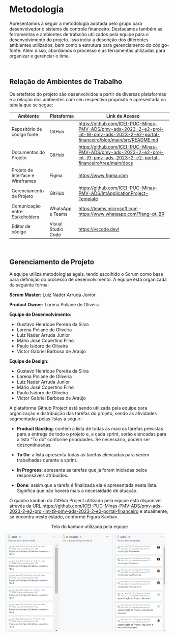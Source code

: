 
# Metodologia

Apresentamos a seguir a metodologia adotada pelo grupo para desenvolvedor o sistema de controle financeiro. Destacamos também as ferramentas e ambientes de trabalho utilizados pela equipe para o desenvolvimento do projeto. Isso inclui a descrição dos diferentes ambientes utilizados, bem como a estrutura para gerenciamento do código-fonte. Além disso, abordamos o processo e as ferramentas utilizadas para organizar e gerenciar o time.

<br>


## Relação de Ambientes de Trabalho

Os artefatos do projeto são desenvolvidos a partir de diversas plataformas e a relação dos ambientes com seu respectivo propósito é apresentada na tabela que se segue:

|Ambiente    | Plataforma  | Link de Acesso |
|-----------|---------------------|-------------------|
|Repositório de código fonte| GitHub |https://github.com/ICEI-PUC-Minas-PMV-ADS/pmv-ads-2023-2-e2-proj-int-t9-pmv-ads-2023-2-e2-portal-financeiro/blob/main/src/README.md | 
|Documentos do Projeto| GitHub | https://github.com/ICEI-PUC-Minas-PMV-ADS/pmv-ads-2023-2-e2-proj-int-t9-pmv-ads-2023-2-e2-portal-financeiro/tree/main/docs |
|Projeto de Interface e Wireframes| Figma | https://www.figma.com |
|Gerenciamento de Projeto| GitHub | https://github.com/ICEI-PUC-Minas-PMV-ADS/IntApplicationProject-Template |
|Comunicação entre Stakeholders | WhatsApp e Teams |  https://teams.microsoft.com - https://www.whatsapp.com/?lang=pt_BR  |
|Editor de código | Visual Studio Code| https://vscode.dev/ |
<br>

## Gerenciamento de Projeto

A equipe utiliza metodologias ágeis, tendo escolhido o Scrum como base para definição do processo de desenvolvimento.
A equipe está organizada da seguinte forma:

**Scrum Master:**  Luiz Nader Arruda Junior

**Product Owner:** Lorena Poliane de Oliveira

**Equipe de Desenvolvimento:** 
- Gustavo Henrique Pereira da Silva
- Lorena Poliane de Oliveira
- Luiz Nader Arruda Junior
- Mário José Copertino Filho
- Paulo Isidoro de Oliveira
- Victor Gabriel Barbosa de Araújo


**Equipe de Design:**
- Gustavo Henrique Pereira da Silva
- Lorena Poliane de Oliveira
- Luiz Nader Arruda Junior
- Mário José Copertino Filho
- Paulo Isidoro de Oliveira
- Victor Gabriel Barbosa de Araújo

A plataforma Github Project está sendo utilizada pela equipe para organização e distribuição das tarefas do projeto, sendo as atividades segmentadas pelas listas a seguir: 
 
* **Product Backlog**: contém a lista de todas as macros tarefas previstas para a entrega de todo o projeto e, a cada sprint, serão elencadas para a lista “To do” conforme prioridades. Se necessário, podem ser descontinuadas. 

* **To Do**: a lista apresenta todas as tarefas elencadas para serem trabalhadas durante a sprint. 

* **In Progress**: apresenta as tarefas que já foram iniciadas pelos responsáveis atribuídos. 

* **Done**: assim que a tarefa é finalizada ela é apresentada nesta lista. Significa que não haverá mais a necessidade de atuação. 

O quadro kanban do GitHub Project utilizado pela equipe está disponível através da URL https://github.com/ICEI-PUC-Minas-PMV-ADS/pmv-ads-2023-2-e2-proj-int-t9-pmv-ads-2023-2-e2-portal-financeiro e atualmente, se encontra neste estado, conforme Figura Kanban.  

<div align="center">

Tela do kanban utilizada pela equipe 

 </div>
 <img align="right" style="margin:-5px 1em 0 auto" src="img/kanban.png">

